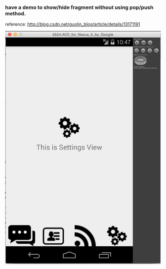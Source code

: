 <h3>have a demo to show/hide fragment without using pop/push method.</h3>

<p>reference: <a href='http://blog.csdn.net/guolin_blog/article/details/13171191'>http://blog.csdn.net/guolin_blog/article/details/13171191</a></p>

<img src='https://raw.githubusercontent.com/binghuan/Android_BH_FragmentDemo/master/screenshots/Screen_Shot_2015-01-08_at_11.47.48.png'>
